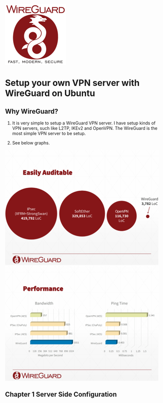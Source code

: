 ![picture](wireguard.png)

# Setup your own VPN server with WireGuard on Ubuntu

## Why WireGuard?

1. It is very simple to setup a WireGuard VPN server. I have setup kinds of VPN servers, such like L2TP, IKEv2 and OpenVPN. The WireGuard is the most simple VPN server to be setup.

2. See below graphs.

![picture](wireguard-vpn.png)
![picture](wireguard-vpn-speed.png)

## Chapter 1 Server Side Configuration

